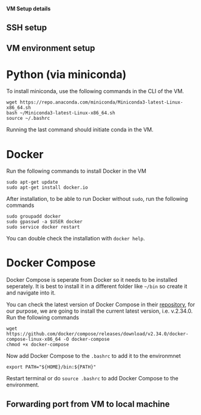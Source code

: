 #### VM Setup details

## SSH setup

## VM environment setup

# Python (via miniconda)
To install miniconda, use the following commands in the CLI of the VM.

```
wget https://repo.anaconda.com/miniconda/Miniconda3-latest-Linux-x86_64.sh
bash ~/Miniconda3-latest-Linux-x86_64.sh
source ~/.bashrc
```

Running the last command should initiate conda in the VM.

# Docker

Run the following commands to install Docker in the VM
```
sudo apt-get update
sudo apt-get install docker.io
```
After installation, to be able to run Docker without `sudo`, run the following commands
```
sudo groupadd docker
sudo gpasswd -a $USER docker
sudo service docker restart
```
You can double check the installation with `docker help`.

# Docker Compose

Docker Compose is seperate from Docker so it needs to be installed seperately. It is best to install it in a different folder like `~/bin` so create it and navigate into it.

You can check the latest version of Docker Compose in their [repository](https://github.com/docker/compose/releases), for our purpose, we are going to install the current latest version, i.e. v.2.34.0.
Run the following commands

```
wget https://github.com/docker/compose/releases/download/v2.34.0/docker-compose-linux-x86_64 -O docker-compose
chmod +x docker-compose
```

Now add Docker Compose to the `.bashrc` to add it to the environmnet
```
export PATH="${HOME}/bin:${PATH}"
```

Restart terminal or do `source .bashrc` to add Docker Compose to the environment.


## Forwarding port from VM to local machine
